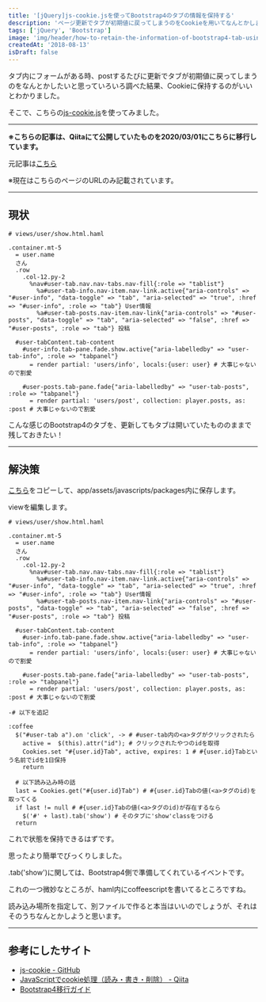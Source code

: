 ```yaml
---
title: '[jQuery]js-cookie.jsを使ってBootstrap4のタブの情報を保持する'
description: 'ページ更新でタブが初期値に戻ってしまうのをCookieを用いてなんとかします'
tags: ['jQuery', 'Bootstrap']
image: 'img/header/how-to-retain-the-information-of-bootstrap4-tab-using-js-cookie.png'
createdAt: '2018-08-13'
isDraft: false
---
```


タブ内にフォームがある時、postするたびに更新でタブが初期値に戻ってしまうのをなんとかしたいと思っていろいろ調べた結果、Cookieに保持するのがいいとわかりました。

そこで、こちらの[js-cookie.js](https://github.com/js-cookie/js-cookie)を使ってみました。

--------

**※こちらの記事は、Qiitaにて公開していたものを2020/03/01にこちらに移行しています。**

元記事は[こちら](https://qiita.com/dach1_ken/items/f8c67a1e08fac5b46cb3)

※現在はこちらのページのURLのみ記載されています。

---------

## 現状

```html.haml
# views/user/show.html.haml

.container.mt-5
  = user.name
  さん
  .row
    .col-12.py-2
      %nav#user-tab.nav.nav-tabs.nav-fill{:role => "tablist"}
        %a#user-tab-info.nav-item.nav-link.active{"aria-controls" => "#user-info", "data-toggle" => "tab", "aria-selected" => "true", :href => "#user-info", :role => "tab"} User情報
        %a#user-tab-posts.nav-item.nav-link{"aria-controls" => "#user-posts", "data-toggle" => "tab", "aria-selected" => "false", :href => "#user-posts", :role => "tab"} 投稿

  #user-tabContent.tab-content
    #user-info.tab-pane.fade.show.active{"aria-labelledby" => "user-tab-info", :role => "tabpanel"}
      = render partial: 'users/info', locals:{user: user} # 大事じゃないので割愛

    #user-posts.tab-pane.fade{"aria-labelledby" => "user-tab-posts", :role => "tabpanel"}
      = render partial: 'users/post', collection: player.posts, as: :post # 大事じゃないので割愛

```

こんな感じのBootstrap4のタブを、更新してもタブは開いていたもののままで残しておきたい！

---------

## 解決策

[こちら](https://github.com/js-cookie/js-cookie/blob/latest/src/js.cookie.js)をコピーして、app/assets/javascripts/packages内に保存します。

viewを編集します。

```html.haml
# views/user/show.html.haml

.container.mt-5
  = user.name
  さん
  .row
    .col-12.py-2
      %nav#user-tab.nav.nav-tabs.nav-fill{:role => "tablist"}
        %a#user-tab-info.nav-item.nav-link.active{"aria-controls" => "#user-info", "data-toggle" => "tab", "aria-selected" => "true", :href => "#user-info", :role => "tab"} User情報
        %a#user-tab-posts.nav-item.nav-link{"aria-controls" => "#user-posts", "data-toggle" => "tab", "aria-selected" => "false", :href => "#user-posts", :role => "tab"} 投稿

  #user-tabContent.tab-content
    #user-info.tab-pane.fade.show.active{"aria-labelledby" => "user-tab-info", :role => "tabpanel"}
      = render partial: 'users/info', locals:{user: user} # 大事じゃないので割愛

    #user-posts.tab-pane.fade{"aria-labelledby" => "user-tab-posts", :role => "tabpanel"}
      = render partial: 'users/post', collection: player.posts, as: :post # 大事じゃないので割愛

-# 以下を追記

:coffee
  $("#user-tab a").on 'click', -> # #user-tab内の<a>タグがクリックされたら
    active =  $(this).attr("id"); # クリックされたやつのidを取得
    Cookies.set "#{user.id}Tab", active, expires: 1 # #{user.id}Tabという名前でidを1日保持
    return

  # 以下読み込み時の話
  last = Cookies.get("#{user.id}Tab") # #{user.id}Tabの値(<a>タグのid)を取ってくる
  if last != null # #{user.id}Tabの値(<a>タグのid)が存在するなら
    $('#' + last).tab('show') # そのタブに'show'classをつける
  return

```

これで状態を保持できるはずです。

思ったより簡単でびっくりしました。

.tab('show')に関しては、Bootstrap4側で準備してくれているイベントです。

これの一つ微妙なところが、haml内にcoffeescriptを書いてるところですね。

読み込み場所を指定して、別ファイルで作ると本当はいいのでしょうが、それはそのうちなんとかしようと思います。

-------

## 参考にしたサイト

- [js-cookie - GitHub](https://github.com/js-cookie/js-cookie)
- [JavaScriptでcookie処理（読み・書き・削除） - Qiita](https://qiita.com/takanorip/items/4e23b803bb1393176636)
- [Bootstrap4移行ガイド](http://cccabinet.jpn.org/bootstrap4/components/navs#using-data-attributes)
